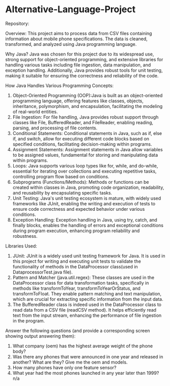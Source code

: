 # Alternative-Language-Project
Repository:

Overview:
This project aims to process data from CSV files containing information about mobile phone specifications. The data is cleaned, transformed, and analyzed using Java programming language.

Why Java?
Java was chosen for this project due to its widespread use, strong support for object-oriented programming, and extensive libraries for handling various tasks including file ingestion, data manipulation, and exception handling. Additionally, Java provides robust tools for unit testing, making it suitable for ensuring the correctness and reliability of the code.

How Java Handles Various Programming Concepts:
1. Object-Oriented Programming (OOP):Java is built as an object-oriented programming language, offering features like classes, objects, inheritance, polymorphism, and encapsulation, facilitating the modeling of real-world entities.
2. File Ingestion: For file handling, Java provides robust support through classes like File, BufferedReader, and FileReader, enabling reading, parsing, and processing of file contents.
3. Conditional Statements: Conditional statements in Java, such as if, else if, and switch, allow for executing different code blocks based on specified conditions, facilitating decision-making within programs.
4. Assignment Statements: Assignment statements in Java allow variables to be assigned values, fundamental for storing and manipulating data within programs.
5. Loops: Java supports various loop types like for, while, and do-while, essential for iterating over collections and executing repetitive tasks, controlling program flow based on conditions.
6. Subprograms (Functions/Methods): Methods or functions can be created within classes in Java, promoting code organization, readability, and reusability by encapsulating specific tasks.
7. Unit Testing: Java's unit testing ecosystem is mature, with widely used frameworks like JUnit, enabling the writing and execution of tests to ensure code correctness and expected behavior under various conditions.
8. Exception Handling: Exception handling in Java, using try, catch, and finally blocks, enables the handling of errors and exceptional conditions during program execution, enhancing program reliability and robustness.

Libraries Used:
1. JUnit: JUnit is a widely used unit testing framework for Java. It is used in this project for writing and executing unit tests to validate the functionality of methods in the DataProcessor class(used in DataprocessorTest.java file).
2. Pattern and Matcher (java.util.regex): These classes are used in the DataProcessor class for data transformation tasks, specifically in methods like transformToYear, transformToYearOrStatus, and transformToFloat. They enable pattern matching and text manipulation, which are crucial for extracting specific information from the input data.
3. The BufferedReader class is indeed used in the DataProcessor class to read data from a CSV file (readCSV method). It helps efficiently read text from the input stream, enhancing the performance of file ingestion in the program.

Answer the following questions (and provide a corresponding screen showing output answering them):
1. What company (oem) has the highest average weight of the phone body?
2. Was there any phones that were announced in one year and released in another? What are they? Give me the oem and models.
3. How many phones have only one feature sensor?
4. What year had the most phones launched in any year later than 1999? n/a
